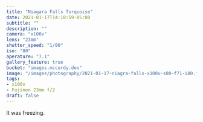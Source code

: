 ```yaml
---
title: "Niagara Falls Turquoise"
date: 2021-01-17T14:18:59-05:00
subtitle: ""
description: ""
camera: "x100v"
lens: "23mm"
shutter_speed: "1/80"
iso: "80"
aperature: "7.1"
gallery_feature: true
bucket: "images.mccurdy.dev"
image: "/images/photography/2021-01-17-niagra-falls-x100v-s80-f71-i80.jpg"
tags:
- x100v
- Fujinon 23mm f/2
draft: false
---
```


It was freezing.
